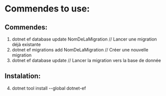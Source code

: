 # Commendes to use:
## Commendes:
1) dotnet ef database update NomDeLaMigration   // Lancer une migration déjà existante
2) dotnet ef migrations add NomDeLaMigration    // Créer une nouvelle migration
3) dotnet ef database update                    // Lancer la migration vers la base de donnée

## Instalation:
4) dotnet tool install --global dotnet-ef


